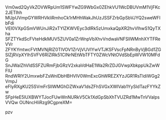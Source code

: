 Vm0wd2QyVkZOVWRpUm1SWFYwZG9WbGx0ZEhkVU1WcDBUVmM1VjFKc2JETlhh
MUpUVmpGYWRHVkliRmhoCk1rMHhWakJhUzJSSFZrbGpSbVJYQ2sweWFIbFdi
VEI0VXpGSmVWUnJiR2xTYlZKWVEyc3dlRk5zUmxkaQpXR2hvVlhwS1QyTXha
SFZTYkdScFVteHdkMUV5ZUV0a1ZrWnpVbXhvVndwaVNFSllWMnhXYTFReVVr
ZFYKYmtwcFVtMVNjRlZ0TlVOV1ZrVjVUVlYwVTJKSFVscFpNRnByVjBGd1ZG
SlZjRVpXYlhSVFV6RlZlRk51ClNrNEtWbTFTY0ZWcVNtOVdSbEpWVW10MFdG
SnJWalZhVldSSFZURmFjbGRzV2xkaVdHaE1Wa2RrZDJGVwpXbkppUkZwWFlU
RndWRlY2UmxwbFZsWnlDbHBHVlV0WmExcGhWREZXYzJGR1RsTldiWGg2VmpJ
eFIyRXgKU25SVmFrSllWMGhDZWxaV1dsZFhSVGxXWlVab1YySldTazFYYkZw
SFpHeE5lUXBWYTJocFUwWnNURkV5Ck1XdGpSbXhTVUZRd1MwTnVValpsVVQw
OUNncHliRzg9CgpreXM=

pzv